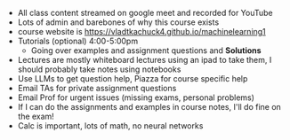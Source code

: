 - All class content streamed on google meet and recorded for YouTube
- Lots of admin and barebones of why this course exists
- course website is https://vladtkachuck4.github.io/machinelearning1
- Tutorials (optional) 4:00-5:00pm
	- Going over examples and assignment questions and **Solutions**
- Lectures are mostly whiteboard lectures using an ipad to take them, I should probably take notes using notebooks
- Use LLMs to get question help, Piazza for course specific help
- Email TAs for private assignment questions
- Email Prof for urgent issues (missing exams, personal problems)
- If I can do the assignments and examples in course notes, I'll do fine on the exam!
- Calc is important, lots of math, no neural networks
